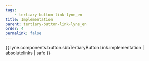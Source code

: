 ```yaml
---
tags: 
    - tertiary-button-link-lyne_en
title: Implementation
parent: tertiary-button-link-lyne_en
order: 4
permalink: false  
---
```

{{ lyne.components.button.sbbTertiaryButtonLink.implementation | absolutelinks | safe }}